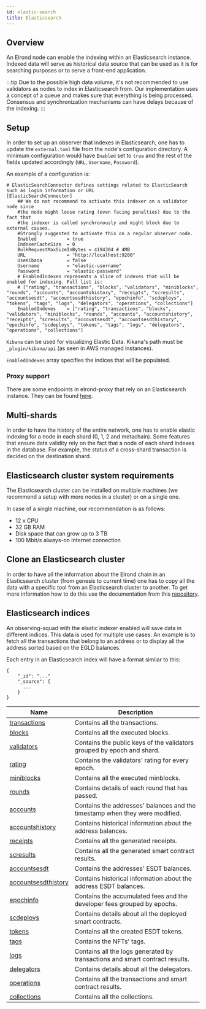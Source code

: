 ```yaml
---
id: elastic-search
title: Elasticsearch
---
```


## Overview

An Elrond node can enable the indexing within an Elasticsearch instance. Indexed data will serve as historical data source
that can be used as it is for searching purposes or to serve a front-end application.

:::tip
Due to the possible high data volume, it's not recommended to use validators as nodes to index in Elasticsearch from.
Our implementation uses a concept of a queue and makes sure that everything is being processed. Consensus and synchronization mechanisms can have delays because of the indexing.
:::

## Setup

In order to set up an observer that indexes in Elasticsearch, one has to update the `external.toml` file from the node's 
configuration directory. A minimum configuration would have `Enabled` set to `true` and the rest of the fields updated 
accordingly (`URL`, `Username`, `Password`). 

An example of a configuration is:

```
# ElasticSearchConnector defines settings related to ElasticSearch such as login information or URL
[ElasticSearchConnector]
    ## We do not recommend to activate this indexer on a validator node since
    #the node might loose rating (even facing penalties) due to the fact that
    #the indexer is called synchronously and might block due to external causes.
    #Strongly suggested to activate this on a regular observer node.
    Enabled           = true
    IndexerCacheSize  = 0
    BulkRequestMaxSizeInBytes = 4194304 # 4MB
    URL               = "http://localhost:9200"
    UseKibana         = false
    Username          = "elastic-username"
    Password          = "elastic-password"
    # EnabledIndexes represents a slice of indexes that will be enabled for indexing. Full list is:
    # ["rating", "transactions", "blocks", "validators", "miniblocks", "rounds", "accounts", "accountshistory", "receipts", "scresults", "accountsesdt", "accountsesdthistory", "epochinfo", "scdeploys", "tokens", "tags", "logs", "delegators", "operations", "collections"]
    EnabledIndexes    = ["rating", "transactions", "blocks", "validators", "miniblocks", "rounds", "accounts", "accountshistory", "receipts", "scresults", "accountsesdt", "accountsesdthistory", "epochinfo", "scdeploys", "tokens", "tags", "logs", "delegators", "operations", "collections"]
```

`Kibana` can be used for visualizing Elastic Data. Kikana's path must be `_plugin/kibana/api` (as seen in AWS managed instances).

`EnabledIndexes` array specifies the indices that will be populated. 

### Proxy support

There are some endpoints in elrond-proxy that rely on an Elasticsearch instance. They can be found [here](/sdk-and-tools/proxy#dependency-on-elastic-search).

## Multi-shards

In order to have the history of the entire network, one has to enable elastic indexing for a node in each shard (0, 1, 2 and metachain).
Some features that ensure data validity rely on the fact that a node of each shard indexes in the database. For example, the status
of a cross-shard transaction is decided on the destination shard.

## Elasticsearch cluster system requirements

The Elasticsearch cluster can be installed on multiple machines (we recommend a setup with more nodes in a cluster) or on a single one.

In case of a single machine, our recommendation is as follows:

- 12 x CPU
- 32 GB RAM
- Disk space that can grow up to 3 TB
- 100 Mbit/s always-on Internet connection

## Clone an Elasticsearch cluster

In order to have all the information about the Elrond chain in an Elasticsearch cluster (from genesis to current time) one has to copy all the data with a specific tool from an Elasticsearch cluster to another.
To get more information how to do this use the documentation from this [repository](https://github.com/ElrondNetwork/elrond-tools-go/tree/main/elasticreindexer).


## Elasticsearch indices 

An observing-squad with the elastic indexer enabled will save data in different indices. This data is used for multiple use cases. An example is to fetch all the 
transactions that belong to an address or to display all the address sorted based on the EGLD balances.

Each entry in an Elasticsearch index will have a format similar to this:

```
{
    "_id": "..."
    "_source": {
      ...
    }
}
```

| Name                                                               | Description                                                                 |
|--------------------------------------------------------------------|-----------------------------------------------------------------------------|
| [transactions](/sdk-and-tools/indices/es-index-transactions)       | Contains all the transactions.                                              |
| [blocks](/sdk-and-tools/indices/es-index-blocks)                   | Contains all the executed blocks.                                           |
| [validators](/sdk-and-tools/indices/es-index-validators)           | Contains the public keys of the validators grouped by epoch and shard.      |
| [rating](/sdk-and-tools/indices/es-index-rating)                   | Contains the validators' rating for every epoch.                            |
| [miniblocks](/sdk-and-tools/indices/es-index-miniblocks)           | Contains all the executed minblocks.                                        |
| [rounds](/sdk-and-tools/indices/es-index-rounds)                   | Contains details of each round that has passed.                             |
| [accounts](/sdk-and-tools/indices/es-index-accounts)               | Contains the addresses' balances and the timestamp when they were modified. | 
| [accountshistory](/sdk-and-tools/indices/es-index-accountshistory) | Contains historical information about the address balances.                 |
| [receipts](/sdk-and-tools/indices/es-index-receipts)               | Contains all the generated receipts.                                        |
| [scresults](/sdk-and-tools/indices/es-index-scresults)             | Contains all the generated smart contract results.                          |
| [accountsesdt](/sdk-and-tools/indices/es-index-accountsesdt)       | Contains the addresses' ESDT balances.                                      |
| [accountsesdthistory](/)                                           | Contains historical information about the address ESDT balances.            |
| [epochinfo](/)                                                     | Contains the accumulated fees and the developer fees grouped by epochs.     |
| [scdeploys](/)                                                     | Contains details about all the deployed smart contracts.                    |
| [tokens](/)                                                        | Contains all the created ESDT tokens.                                       |
| [tags](/)                                                          | Contains the NFTs' tags.                                                    |
| [logs](/)                                                          | Contains all the logs generated by transactions and smart contract results. |
| [delegators](/)                                                    | Contains details about all the delegators.                                  |
| [operations](/)                                                    | Contains all the transactions and smart contract results.                   |
| [collections](/)                                                   | Contains all the collections.                                               |


